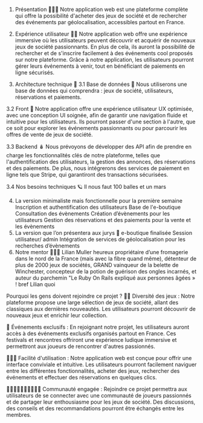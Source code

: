 1. Présentation 🧑🏼‍🏫
Notre application web est une plateforme complète qui offre la possibilité d'acheter des jeux de société et de rechercher des événements par géolocalisation, accessibles partout en France.

2. Expérience utilisateur 🧗🏽
Notre application web offre une expérience immersive où les utilisateurs peuvent découvrir et acquérir de nouveaux jeux de société passionnants. En plus de cela, ils auront la possibilité de rechercher et de s'inscrire facilement à des événements cool proposés sur notre plateforme. Grâce à notre application, les utilisateurs pourront gérer leurs événements à venir, tout en bénéficiant de paiements en ligne sécurisés.

3. Architecture technique 📐
3.1 Base de données 🧮
Nous utiliserons une base de données qui comprendra : jeux de société, utilisateurs, réservations et paiements.

3.2 Front 🔮
Notre application offre une expérience utilisateur UX optimisée, avec une conception UI soignée, afin de garantir une navigation fluide et intuitive pour les utilisateurs. Ils pourront passer d'une section à l'autre, que ce soit pour explorer les événements passionnants ou pour parcourir les offres de vente de jeux de société.

3.3 Backend 🪆
Nous prévoyons de développer des API afin de prendre en charge les fonctionnalités clés de notre plateforme, telles que l'authentification des utilisateurs, la gestion des annonces, des réservations et des paiements. De plus, nous intégrerons des services de paiement en ligne tels que Stripe, qui garantiront des transactions sécurisées.

3.4 Nos besoins techniques 🪐
Il nous faut 100 balles et un mars

4. La version minimaliste mais fonctionnelle pour la première semaine
Inscription et authentification des utilisateurs
Base de l'e-boutique
Consultation des évènements
Création d’évènements pour les utilisateurs
Gestion des réservations et des paiements pour la vente et les évènements
5. La version que l’on présentera aux jurys 🎳
e-boutique finalisée
Session utilisateur/ admin
Intégration de services de géolocalisation pour les recherches d’évènements
6. Notre mentor 🐓🐇🦦
Lilian Muller heureux propriétaire d’une fromagerie dans le nord de la France (mais avec la fibre quand même), détenteur de plus de 2000 jeux de sociétés, GRAND vainqueur de la belette de Winchester, concepteur de la potion de guérison des ongles incarnés, et auteur du parchemin "Le Ruby On Rails expliqué aux personnes âgées » ! bref Lilian quoi

Pourquoi les gens doivent rejoindre ce projet ?
🤹🏽 Diversité des jeux : Notre plateforme propose une large sélection de jeux de société, allant des classiques aux dernières nouveautés. Les utilisateurs pourront découvrir de nouveaux jeux et enrichir leur collection.

🎪 Événements exclusifs : En rejoignant notre projet, les utilisateurs auront accès à des événements exclusifs organisés partout en France. Ces festivals et rencontres offriront une expérience ludique immersive et permettront aux joueurs de rencontrer d'autres passionnés.

🏄🏾‍♂️ Facilité d'utilisation : Notre application web est conçue pour offrir une interface conviviale et intuitive. Les utilisateurs pourront facilement naviguer entre les différentes fonctionnalités, acheter des jeux, rechercher des événements et effectuer des réservations en quelques clics.

👩🏿‍🤝‍👨🏻👨🏽‍🤝‍👨🏾 Communauté engagée : Rejoindre ce projet permettra aux utilisateurs de se connecter avec une communauté de joueurs passionnés et de partager leur enthousiasme pour les jeux de société. Des discussions, des conseils et des recommandations pourront être échangés entre les membres.
